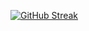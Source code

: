 [![GitHub Streak](http://github-readme-streak-stats.herokuapp.com?user=lumagician&theme=dark&hide_border=true&date_format=M%20j%5B%2C%20Y%5D)](https://git.io/streak-stats)
